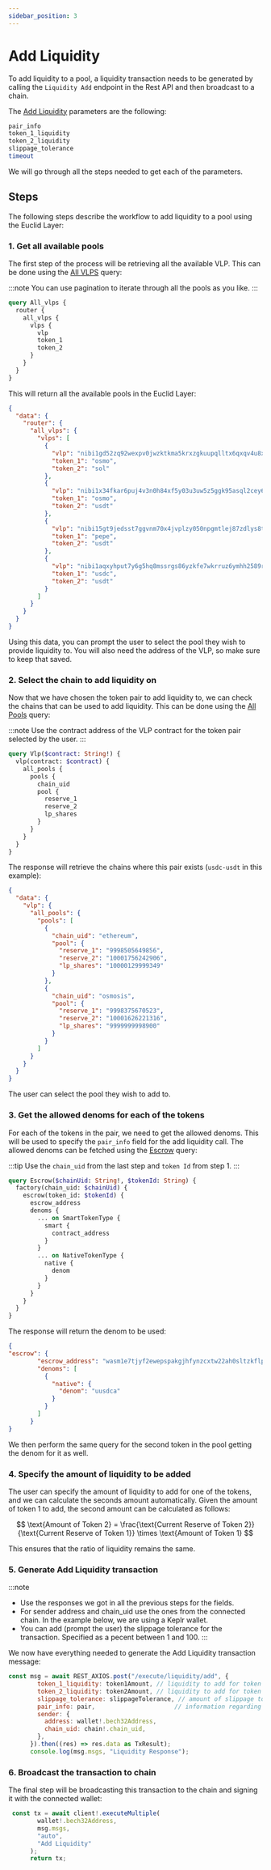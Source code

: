 ```yaml
---
sidebar_position: 3
---
```


# Add Liquidity
To add liquidity to a pool, a liquidity transaction needs to be generated by calling the `Liquidity Add` endpoint in the Rest API and then broadcast to a chain. 

The [Add Liquidity](../REST/Transactions/Add%20Liquidity.md) parameters are the following:

```bash
pair_info
token_1_liquidity
token_2_liquidity
slippage_tolerance
timeout
```
We will go through all the steps needed to get each of the parameters.

## Steps

The following steps describe the workflow to add liquidity to a pool using the Euclid Layer:

### 1. Get all available pools

The first step of the process will be retrieving all the available VLP. This can be done using the [All VLPS](../GQL/Router/All%20VLPs.md) query:

:::note
You can use pagination to iterate through all the pools as you like.
:::

```graphql
query All_vlps {
  router {
    all_vlps {
      vlps {
        vlp
        token_1
        token_2
      }
    }
  }
}
```
This will return all the available pools in the Euclid Layer:

```JSON
{
  "data": {
    "router": {
      "all_vlps": {
        "vlps": [
          {
            "vlp": "nibi1gd52zq92wexpv0jwzktkma5krxzgkuupqlltx6qxqv4u8xp39d3qa5jdxk",
            "token_1": "osmo",
            "token_2": "sol"
          },
          {
            "vlp": "nibi1x34fkar6puj4v3n0h84xf5y03u3uw5z5ggk95asql2cey6u8pygqlfups2",
            "token_1": "osmo",
            "token_2": "usdt"
          },
          {
            "vlp": "nibi15gt9jedsst7ggvnm70x4jvplzy050npgmtlej87zdlys8tj2w0jsypk42k",
            "token_1": "pepe",
            "token_2": "usdt"
          },
          {
            "vlp": "nibi1aqxyhput7y6g5hq8mssrgs86yzkfe7wkrruz6ymhh2589rg5am8sw927mk",
            "token_1": "usdc",
            "token_2": "usdt"
          }
        ]
      }
    }
  }
}
```
Using this data, you can prompt the user to select the pool they wish to provide liquidity to. You will also need the address of the VLP, so make sure to keep that saved.

### 2. Select the chain to add liquidity on
Now that we have chosen the token pair to add liquidity to, we can check the chains that can be used to add liquidity. This can be done using the [All Pools](../GQL/VLP/All%20Pools.md) query:

:::note
Use the contract address of the VLP contract for the token pair selected by the user.
:::

```graphql
query Vlp($contract: String!) {
  vlp(contract: $contract) {
    all_pools {
      pools {
        chain_uid
        pool {
          reserve_1
          reserve_2
          lp_shares
        }
      }
    }
  }
}
```
The response will retrieve the chains where this pair exists (`usdc-usdt` in this example):

```JSON
{
  "data": {
    "vlp": {
      "all_pools": {
        "pools": [
          {
            "chain_uid": "ethereum",
            "pool": {
              "reserve_1": "9998505649856",
              "reserve_2": "10001756242906",
              "lp_shares": "10000129999349"
            }
          },
          {
            "chain_uid": "osmosis",
            "pool": {
              "reserve_1": "9998375670523",
              "reserve_2": "10001626221316",
              "lp_shares": "9999999998900"
            }
          }
        ]
      }
    }
  }
}
```
The user can select the pool they wish to add to. 

### 3. Get the allowed denoms for each of the tokens

For each of the tokens in the pair, we need to get the allowed denoms. This will be used to specify the `pair_info` field for the add liquidity call. The allowed denoms can be fetched using the [Escrow](../GQL/Factory/Escrow.md) query:

:::tip
Use the `chain_uid` from the last step and `token Id` from step 1.
:::

```graphql
query Escrow($chainUid: String!, $tokenId: String) {
  factory(chain_uid: $chainUid) {
    escrow(token_id: $tokenId) {
      escrow_address
      denoms {
        ... on SmartTokenType {
          smart {
            contract_address
          }
        }
        ... on NativeTokenType {
          native {
            denom
          }
        }
      }
    }
  }
}
```
The response will return the denom to be used:

```JSON
{
"escrow": {
        "escrow_address": "wasm1e7tjyf2ewepspakgjhfynzcxtw22ah0sltzkflpyep3dvldju8gqz0750q",
        "denoms": [
          {
            "native": {
              "denom": "uusdca"
            }
          }
        ]
      }
}
```
We then perform the same query for the second token in the pool getting the denom for it as well. 

### 4. Specify the amount of liquidity to be added

The user can specify the amount of liquidity to add for one of the tokens, and we can calculate the seconds amount automatically. Given the amount of token 1 to add, the second amount can be calculated as follows:

$$
\text{Amount of Token 2} = \frac{\text{Current Reserve of Token 2}}{\text{Current Reserve of Token 1}} \times \text{Amount of Token 1}
$$

This ensures that the ratio of liquidity remains the same. 

### 5. Generate Add Liquidity transaction
:::note
- Use the responses we got in all the previous steps for the fields.
- For sender address and chain_uid use the ones from the connected chain. In the example below, we are using a Keplr wallet.
- You can add (prompt the user) the slippage tolerance for the transaction. Specified as a pecent between 1 and 100.
:::

We now have everything needed to generate the Add Liquidity transaction message:

```javascript
const msg = await REST_AXIOS.post("/execute/liquidity/add", {
        token_1_liquidity: token1Amount, // liquidity to add for token 1
        token_2_liquidity: token2Amount, // liquidity to add for token 1
        slippage_tolerance: slippageTolerance, // amount of slippage tolerated in %
        pair_info: pair,                      // information regarding the token pair to add liquidity to
        sender: {
          address: wallet!.bech32Address,
          chain_uid: chain!.chain_uid,
        },
      }).then((res) => res.data as TxResult);
      console.log(msg.msgs, "Liquidity Response");
```

### 6. Broadcast the transaction to chain

The final step will be broadcasting this transaction to the chain and signing it with the connected wallet:

```javascript
 const tx = await client!.executeMultiple(
        wallet!.bech32Address,
        msg.msgs,
        "auto",
        "Add Liquidity"
      );
      return tx;
```
